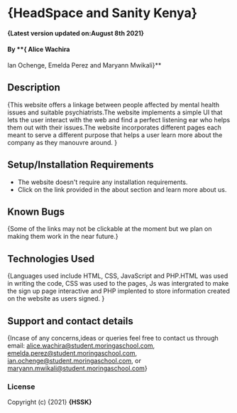 # {HeadSpace and Sanity Kenya}
#### {Latest version updated on:August 8th 2021}
#### By **{ Alice Wachira
Ian Ochenge,
Emelda Perez and
Maryann Mwikali}**
## Description
{This website offers a linkage between people affected by mental health issues and suitable psychiatrists.The website implements a simple UI that lets the user interact with the web and find a perfect listening ear who helps them out with their issues.The website incorporates different pages each meant to serve a different purpose that helps a user learn more about the company as they manouvre around. }
## Setup/Installation Requirements
* The website doesn't require any installation requirements.
* Click on the link provided in the about section and learn more about us.
## Known Bugs
{Some of the links may not be clickable at the moment but we plan on making them work in the near future.}
## Technologies Used
{Languages used include HTML, CSS, JavaScript and PHP.HTML was used in writing the code, CSS was used to the pages, Js was intergrated to make the sign up page interactive and PHP implented to store information created on the website as users signed. }
## Support and contact details
{Incase of any concerns,ideas or queries feel free to contact us through email:
alice.wachira@student.moringaschool.com,
emelda.perez@student.moringaschool.com,
ian.ochenge@student.moringaschool.com, or
maryann.mwikali@student.moringaschool.com}
### License
Copyright (c) {2021} **{HSSK}**

